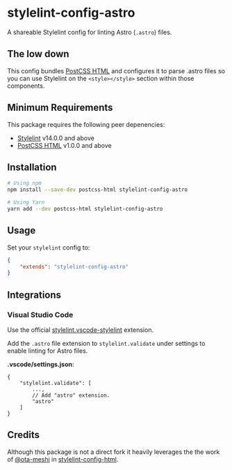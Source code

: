 # stylelint-config-astro

A shareable Stylelint config for linting Astro (`.astro`) files.

## The low down

This config bundles [PostCSS HTML] and configures it to parse .astro files so you can use Stylelint
on the `<style></style>` section within those components.

## Minimum Requirements

This package requires the following peer depenencies:

-   [Stylelint] v14.0.0 and above
-   [PostCSS HTML] v1.0.0 and above

## Installation

```sh
# Using npm
npm install --save-dev postcss-html stylelint-config-astro

# Using Yarn
yarn add --dev postcss-html stylelint-config-astro
```

## Usage

Set your `stylelint` config to:

```json
{
    "extends": "stylelint-config-astro"
}
```

## Integrations

### Visual Studio Code

Use the official
[stylelint.vscode-stylelint](https://marketplace.visualstudio.com/items?itemName=stylelint.vscode-stylelint)
extension.

Add the `.astro` file extension to `stylelint.validate` under settings to enable linting for Astro
files.

**.vscode/settings.json**:

```jsonc
{
    "stylelint.validate": [
        ...,
        // Add "astro" extension.
        "astro"
    ]
}
```

## Credits

Although this package is not a direct fork it heavily leverages the the work of
[@ota-meshi](https://github.com/ota-meshi) in
[stylelint-config-html](https://github.com/ota-meshi/stylelint-config-html).

[stylelint]: https://stylelint.io/
[postcss html]: https://github.com/ota-meshi/postcss-html
